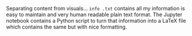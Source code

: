 Separating content from visuals...
<code>info .txt</code> contains all my information is easy to maintain and very human readable plain text format.
The Jupyter notebook contains a Python script to turn that information into a LaTeX file which contains the same but with nice formatting.
